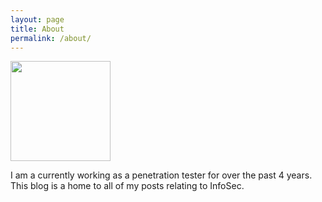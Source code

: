 ```yaml
---
layout: page
title: About
permalink: /about/
---
```


<img src="{{site.baseurl}}/assets/img/muzzy.png" width="160" hieght="160"/>

I am a currently working as a penetration tester for over the past 4 years. This blog is a home to all of my posts relating to InfoSec.  